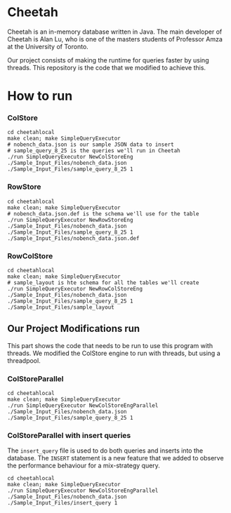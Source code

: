 # Cheetah
Cheetah is an in-memory database written in Java. The main developer of Cheetah
is Alan Lu, who is one of the masters students of Professor Amza at the
University of Toronto.

Our project consists of making the runtime for queries faster by using threads.
This repository is the code that we modified to achieve this.

# How to run
### ColStore
```
cd cheetahlocal
make clean; make SimpleQueryExecutor
# nobench_data.json is our sample JSON data to insert
# sample_query_8_25 is the queries we'll run in Cheetah
./run SimpleQueryExecutor NewColStoreEng ./Sample_Input_Files/nobench_data.json ./Sample_Input_Files/sample_query_8_25 1
```

### RowStore
```
cd cheetahlocal
make clean; make SimpleQueryExecutor
# nobench_data.json.def is the schema we'll use for the table
./run SimpleQueryExecutor NewRowStoreEng ./Sample_Input_Files/nobench_data.json ./Sample_Input_Files/sample_query_8_25 1 ./Sample_Input_Files/nobench_data.json.def
```

### RowColStore
```
cd cheetahlocal
make clean; make SimpleQueryExecutor
# sample_layout is hte schema for all the tables we'll create
./run SimpleQueryExecutor NewRowColStoreEng ./Sample_Input_Files/nobench_data.json ./Sample_Input_Files/sample_query_8_25 1 ./Sample_Input_Files/sample_layout
```

## Our Project Modifications run
This part shows the code that needs to be run to use this program with threads.
We modified the ColStore engine to run with threads, but using a threadpool.

### ColStoreParallel

```
cd cheetahlocal
make clean; make SimpleQueryExecutor
./run SimpleQueryExecutor NewColStoreEngParallel ./Sample_Input_Files/nobench_data.json ./Sample_Input_Files/sample_query_8_25 1
```

### ColStoreParallel with insert queries
The `insert_query` file is used to do both queries and inserts into the
database. The `INSERT` statement is a new feature that we added to observe the
performance behaviour for a mix-strategy query.

```
cd cheetahlocal
make clean; make SimpleQueryExecutor
./run SimpleQueryExecutor NewColStoreEngParallel ./Sample_Input_Files/nobench_data.json ./Sample_Input_Files/insert_query 1
```
